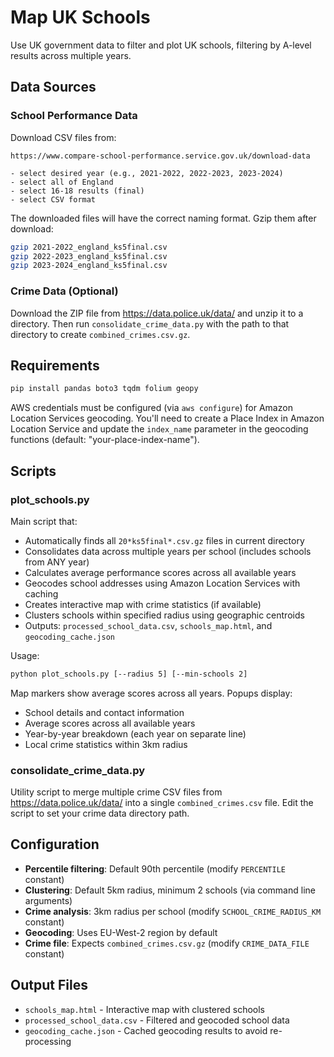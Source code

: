 # Map UK Schools

Use UK government data to filter and plot UK schools, filtering by A-level results across multiple years.

## Data Sources

### School Performance Data
Download CSV files from:
```
https://www.compare-school-performance.service.gov.uk/download-data

- select desired year (e.g., 2021-2022, 2022-2023, 2023-2024)
- select all of England
- select 16-18 results (final)
- select CSV format
```

The downloaded files will have the correct naming format. Gzip them after download:
```bash
gzip 2021-2022_england_ks5final.csv
gzip 2022-2023_england_ks5final.csv
gzip 2023-2024_england_ks5final.csv
```

### Crime Data (Optional)
Download the ZIP file from https://data.police.uk/data/ and unzip it to a directory. Then run `consolidate_crime_data.py` with the path to that directory to create `combined_crimes.csv.gz`.

## Requirements

```bash
pip install pandas boto3 tqdm folium geopy
```

AWS credentials must be configured (via `aws configure`) for Amazon Location Services geocoding. You'll need to create a Place Index in Amazon Location Service and update the `index_name` parameter in the geocoding functions (default: "your-place-index-name").

## Scripts

### plot_schools.py
Main script that:
- Automatically finds all `20*ks5final*.csv.gz` files in current directory
- Consolidates data across multiple years per school (includes schools from ANY year)
- Calculates average performance scores across all available years
- Geocodes school addresses using Amazon Location Services with caching
- Creates interactive map with crime statistics (if available)
- Clusters schools within specified radius using geographic centroids
- Outputs: `processed_school_data.csv`, `schools_map.html`, and `geocoding_cache.json`

Usage:
```bash
python plot_schools.py [--radius 5] [--min-schools 2]
```

Map markers show average scores across all years. Popups display:
- School details and contact information
- Average scores across all available years
- Year-by-year breakdown (each year on separate line)
- Local crime statistics within 3km radius

### consolidate_crime_data.py
Utility script to merge multiple crime CSV files from https://data.police.uk/data/ into a single `combined_crimes.csv` file. Edit the script to set your crime data directory path.

## Configuration

- **Percentile filtering**: Default 90th percentile (modify `PERCENTILE` constant)
- **Clustering**: Default 5km radius, minimum 2 schools (via command line arguments)
- **Crime analysis**: 3km radius per school (modify `SCHOOL_CRIME_RADIUS_KM` constant)
- **Geocoding**: Uses EU-West-2 region by default
- **Crime file**: Expects `combined_crimes.csv.gz` (modify `CRIME_DATA_FILE` constant)

## Output Files

- `schools_map.html` - Interactive map with clustered schools
- `processed_school_data.csv` - Filtered and geocoded school data
- `geocoding_cache.json` - Cached geocoding results to avoid re-processing
